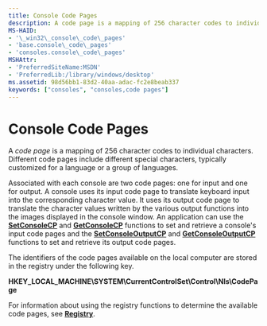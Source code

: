 ```yaml
---
title: Console Code Pages
description: A code page is a mapping of 256 character codes to individual characters. Different code pages include different special characters, typically customized for a language or a group of languages.
MS-HAID:
- '\_win32\_console\_code\_pages'
- 'base.console\_code\_pages'
- 'consoles.console\_code\_pages'
MSHAttr:
- 'PreferredSiteName:MSDN'
- 'PreferredLib:/library/windows/desktop'
ms.assetid: 98d56bb1-83d2-40aa-adac-fc2e8beab337
keywords: ["consoles", "consoles,code pages"]
---
```


# Console Code Pages


A *code page* is a mapping of 256 character codes to individual characters. Different code pages include different special characters, typically customized for a language or a group of languages.

Associated with each console are two code pages: one for input and one for output. A console uses its input code page to translate keyboard input into the corresponding character value. It uses its output code page to translate the character values written by the various output functions into the images displayed in the console window. An application can use the [**SetConsoleCP**](setconsolecp.md) and [**GetConsoleCP**](getconsolecp.md) functions to set and retrieve a console's input code pages and the [**SetConsoleOutputCP**](setconsoleoutputcp.md) and [**GetConsoleOutputCP**](getconsoleoutputcp.md) functions to set and retrieve its output code pages.

The identifiers of the code pages available on the local computer are stored in the registry under the following key.

**HKEY\_LOCAL\_MACHINE\\SYSTEM\\CurrentControlSet\\Control\\Nls\\CodePage**

For information about using the registry functions to determine the available code pages, see [**Registry**](https://msdn.microsoft.com/library/windows/desktop/ms724871).

 

 





